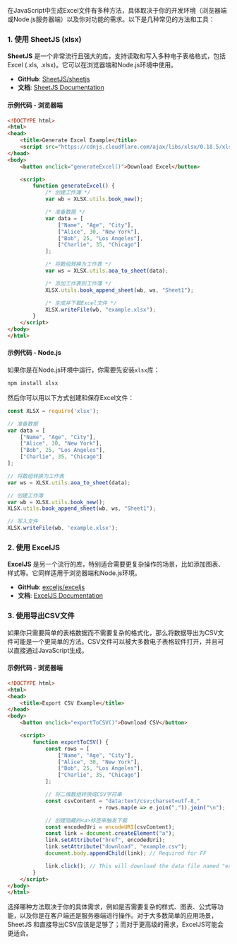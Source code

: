 在JavaScript中生成Excel文件有多种方法，具体取决于你的开发环境（浏览器端或Node.js服务器端）以及你对功能的需求。以下是几种常见的方法和工具：

### 1. 使用 SheetJS (xlsx)

**SheetJS** 是一个非常流行且强大的库，支持读取和写入多种电子表格格式，包括Excel (.xls, .xlsx)。它可以在浏览器端和Node.js环境中使用。

- **GitHub**: [SheetJS/sheetjs](https://github.com/SheetJS/sheetjs)
- **文档**: [SheetJS Documentation](https://sheetjs.com/docs)

#### 示例代码 - 浏览器端

```html
<!DOCTYPE html>
<html>
<head>
    <title>Generate Excel Example</title>
    <script src="https://cdnjs.cloudflare.com/ajax/libs/xlsx/0.18.5/xlsx.full.min.js"></script>
</head>
<body>
    <button onclick="generateExcel()">Download Excel</button>

    <script>
        function generateExcel() {
            /* 创建工作簿 */
            var wb = XLSX.utils.book_new();

            /* 准备数据 */
            var data = [
                ["Name", "Age", "City"],
                ["Alice", 30, "New York"],
                ["Bob", 25, "Los Angeles"],
                ["Charlie", 35, "Chicago"]
            ];

            /* 将数组转换为工作表 */
            var ws = XLSX.utils.aoa_to_sheet(data);

            /* 添加工作表到工作簿 */
            XLSX.utils.book_append_sheet(wb, ws, "Sheet1");

            /* 生成并下载Excel文件 */
            XLSX.writeFile(wb, "example.xlsx");
        }
    </script>
</body>
</html>
```

#### 示例代码 - Node.js

如果你是在Node.js环境中运行，你需要先安装`xlsx`库：

```bash
npm install xlsx
```

然后你可以用以下方式创建和保存Excel文件：

```javascript
const XLSX = require('xlsx');

// 准备数据
var data = [
    ["Name", "Age", "City"],
    ["Alice", 30, "New York"],
    ["Bob", 25, "Los Angeles"],
    ["Charlie", 35, "Chicago"]
];

// 将数组转换为工作表
var ws = XLSX.utils.aoa_to_sheet(data);

// 创建工作簿
var wb = XLSX.utils.book_new();
XLSX.utils.book_append_sheet(wb, ws, "Sheet1");

// 写入文件
XLSX.writeFile(wb, 'example.xlsx');
```

### 2. 使用 ExcelJS

**ExcelJS** 是另一个流行的库，特别适合需要更复杂操作的场景，比如添加图表、样式等。它同样适用于浏览器端和Node.js环境。

- **GitHub**: [exceljs/exceljs](https://github.com/exceljs/exceljs)
- **文档**: [ExcelJS Documentation](https://github.com/exceljs/exceljs#readme)

### 3. 使用导出CSV文件

如果你只需要简单的表格数据而不需要复杂的格式化，那么将数据导出为CSV文件可能是一个更简单的方法。CSV文件可以被大多数电子表格软件打开，并且可以直接通过JavaScript生成。

#### 示例代码 - 浏览器端

```html
<!DOCTYPE html>
<html>
<head>
    <title>Export CSV Example</title>
</head>
<body>
    <button onclick="exportToCSV()">Download CSV</button>

    <script>
        function exportToCSV() {
            const rows = [
                ["Name", "Age", "City"],
                ["Alice", 30, "New York"],
                ["Bob", 25, "Los Angeles"],
                ["Charlie", 35, "Chicago"]
            ];

            // 将二维数组转换成CSV字符串
            const csvContent = "data:text/csv;charset=utf-8," 
                             + rows.map(e => e.join(",")).join("\n");

            // 创建隐藏的<a>标签来触发下载
            const encodedUri = encodeURI(csvContent);
            const link = document.createElement("a");
            link.setAttribute("href", encodedUri);
            link.setAttribute("download", "example.csv");
            document.body.appendChild(link); // Required for FF

            link.click(); // This will download the data file named "example.csv".
        }
    </script>
</body>
</html>
```

选择哪种方法取决于你的具体需求，例如是否需要复杂的样式、图表、公式等功能，以及你是在客户端还是服务器端进行操作。对于大多数简单的应用场景，SheetJS 和直接导出CSV应该是足够了；而对于更高级的需求，ExcelJS可能会更适合。
